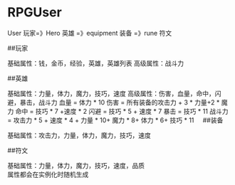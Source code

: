 # RPGUser
User 玩家=》Hero 英雄 =》equipment 装备 =》rune 符文

##玩家

基础属性：钱，金币，经验，英雄，英雄列表
高级属性：战斗力

##英雄

基础属性：力量，体力，魔力，技巧，速度
高级属性：伤害，血量，命中，闪避，暴击，战斗力
血量 = 体力 * 10
伤害 = 所有装备的攻击力 + 3 * 力量+2 * 魔力
命中 = 技巧 * 7 +速度 * 2
闪避 = 技巧 * 5 + 速度 * 7
暴击 = 技巧 * 11
战斗力 = 攻击力 * 5 + 速度 * 4 + 力量 * 10+ 魔力 * 8+ 体力 * 6+ 技巧 * 11    
##装备

基础属性：攻击力，力量，体力，魔力，技巧，速度 


##符文

基础属性：力量，体力，魔力，技巧，速度，品质  
属性都会在实例化时随机生成

